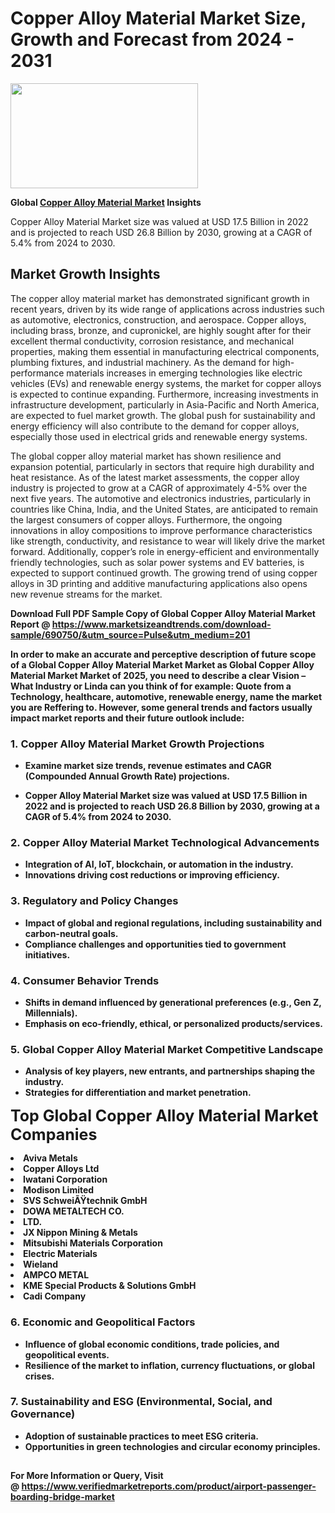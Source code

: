 <H1>Copper Alloy Material Market Size, Growth and Forecast from 2024 - 2031</H1><img class="aligncenter size-medium wp-image-584254" src="https://thirdeyenews.in/wp-content/uploads/2024/09/Global-Market-Research-300x168.jpeg" alt="" width="300" height="168" /><p><strong>Global&nbsp;<a href="https://www.marketsizeandtrends.com/download-sample/690750/&amp;utm_source=Pulse&amp;utm_medium=201">Copper Alloy Material Market</a> Insights</strong></p><p>Copper Alloy Material Market size was valued at USD 17.5 Billion in 2022 and is projected to reach USD 26.8 Billion by 2030, growing at a CAGR of 5.4% from 2024 to 2030.</p><p><h2>Market Growth Insights</h2> <p>The copper alloy material market has demonstrated significant growth in recent years, driven by its wide range of applications across industries such as automotive, electronics, construction, and aerospace. Copper alloys, including brass, bronze, and cupronickel, are highly sought after for their excellent thermal conductivity, corrosion resistance, and mechanical properties, making them essential in manufacturing electrical components, plumbing fixtures, and industrial machinery. As the demand for high-performance materials increases in emerging technologies like electric vehicles (EVs) and renewable energy systems, the market for copper alloys is expected to continue expanding. Furthermore, increasing investments in infrastructure development, particularly in Asia-Pacific and North America, are expected to fuel market growth. The global push for sustainability and energy efficiency will also contribute to the demand for copper alloys, especially those used in electrical grids and renewable energy systems. <p><strong></strong></p> <p>The global copper alloy material market has shown resilience and expansion potential, particularly in sectors that require high durability and heat resistance. As of the latest market assessments, the copper alloy industry is projected to grow at a CAGR of approximately 4-5% over the next five years. The automotive and electronics industries, particularly in countries like China, India, and the United States, are anticipated to remain the largest consumers of copper alloys. Furthermore, the ongoing innovations in alloy compositions to improve performance characteristics like strength, conductivity, and resistance to wear will likely drive the market forward. Additionally, copper’s role in energy-efficient and environmentally friendly technologies, such as solar power systems and EV batteries, is expected to support continued growth. The growing trend of using copper alloys in 3D printing and additive manufacturing applications also opens new revenue streams for the market. <p><strong></p><p><span class=""><strong>Download Full PDF Sample Copy of Global Copper Alloy Material Market Report</strong> @ <a href="https://www.marketsizeandtrends.com/download-sample/690750/&amp;utm_source=Pulse&amp;utm_medium=201" target="_blank">https://www.marketsizeandtrends.com/download-sample/690750/&amp;utm_source=Pulse&amp;utm_medium=201</a></span></p><p>In order to make an accurate and perceptive description of future scope of a Global&nbsp;Copper Alloy Material Market Market as Global&nbsp;Copper Alloy Material Market Market of 2025, you need to describe a clear Vision &ndash; What Industry or Linda can you think of for example: Quote from a Technology, healthcare, automotive, renewable energy, name the market you are Reffering to. However, some general trends and factors usually impact market reports and their future outlook include:</p><h3>1.&nbsp;<strong>Copper Alloy Material Market Growth Projections</strong></h3><ul><li>Examine market size trends, revenue estimates and CAGR (Compounded Annual Growth Rate) projections.</li><li><p>Copper Alloy Material Market size was valued at USD 17.5 Billion in 2022 and is projected to reach USD 26.8 Billion by 2030, growing at a CAGR of 5.4% from 2024 to 2030.</p></li></ul><h3>2.&nbsp;<strong>Copper Alloy Material Market Technological Advancements</strong></h3><ul><li>Integration of AI, IoT, blockchain, or automation in the industry.</li><li>Innovations driving cost reductions or improving efficiency.</li></ul><h3>3.&nbsp;<strong>Regulatory and Policy Changes</strong></h3><ul><li>Impact of global and regional regulations, including sustainability and carbon-neutral goals.</li><li>Compliance challenges and opportunities tied to government initiatives.</li></ul><h3>4.&nbsp;<strong>Consumer Behavior Trends</strong></h3><ul><li>Shifts in demand influenced by generational preferences (e.g., Gen Z, Millennials).</li><li>Emphasis on eco-friendly, ethical, or personalized products/services.</li></ul><h3>5.&nbsp;<strong>Global Copper Alloy Material Market Competitive Landscape</strong></h3><ul><li>Analysis of key players, new entrants, and partnerships shaping the industry.</li><li>Strategies for differentiation and market penetration.</li></ul><p data-pm-slice="1 1 []"><span style="color: inherit; font-family: inherit; font-size: 25px;">Top Global Copper Alloy Material Market Companies</span></p><div class="" data-test-id=""><p><li>Aviva Metals</li><li> Copper Alloys Ltd</li><li> Iwatani Corporation</li><li> Modison Limited</li><li> SVS SchweiÃŸtechnik GmbH</li><li> DOWA METALTECH CO.</li><li> LTD.</li><li> JX Nippon Mining & Metals</li><li> Mitsubishi Materials Corporation</li><li> Electric Materials</li><li> Wieland</li><li> AMPCO METAL</li><li> KME Special Products & Solutions GmbH</li><li> Cadi Company</li></p></div><h3>6.&nbsp;<strong>Economic and Geopolitical Factors</strong></h3><ul><li>Influence of global economic conditions, trade policies, and geopolitical events.</li><li>Resilience of the market to inflation, currency fluctuations, or global crises.</li></ul><h3>7.&nbsp;<strong>Sustainability and ESG (Environmental, Social, and Governance)</strong></h3><ul><li>Adoption of sustainable practices to meet ESG criteria.</li><li>Opportunities in green technologies and circular economy principles.</li></ul><h2><strong style="font-size: 14px;">For More Information or Query, Visit @&nbsp;</strong><a style="background-color: #ffffff; font-size: 14px;" href="https://www.marketsizeandtrends.com/report/copper-alloy-material-market/" target="_blank">https://www.verifiedmarketreports.com/product/airport-passenger-boarding-bridge-market</a></h2>
